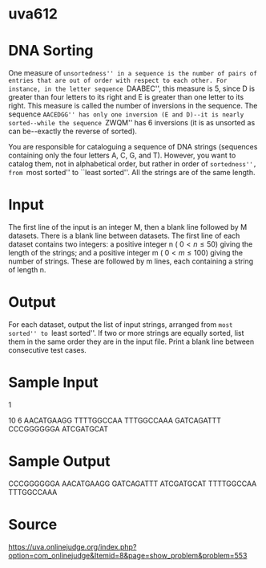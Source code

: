 # uva612

# DNA Sorting
One measure of ``unsortedness'' in a sequence is the number of pairs of entries that are out of order with respect to each other. For instance, in the letter sequence ``DAABEC'', this measure is 5, since D is greater than four letters to its right and E is greater than one letter to its right. This measure is called the number of inversions in the sequence. The sequence ``AACEDGG'' has only one inversion (E and D)--it is nearly sorted--while the sequence ``ZWQM'' has 6 inversions (it is as unsorted as can be--exactly the reverse of sorted).


You are responsible for cataloguing a sequence of DNA strings (sequences containing only the four letters A, C, G, and T). However, you want to catalog them, not in alphabetical order, but rather in order of ``sortedness'', from ``most sorted'' to ``least sorted''. All the strings are of the same length.

# Input 

The first line of the input is an integer M, then a blank line followed by M datasets. There is a blank line between datasets.
The first line of each dataset contains two integers: a positive integer n (  $0 < n \le 50$) giving the length of the strings; and a positive integer m (  $0 < m \le 100$) giving the number of strings. These are followed by m lines, each containing a string of length n.

# Output 

For each dataset, output the list of input strings, arranged from ``most sorted'' to ``least sorted''. If two or more strings are equally sorted, list them in the same order they are in the input file.
Print a blank line between consecutive test cases.

# Sample Input 

1

10 6
AACATGAAGG
TTTTGGCCAA
TTTGGCCAAA
GATCAGATTT
CCCGGGGGGA
ATCGATGCAT

# Sample Output 

CCCGGGGGGA
AACATGAAGG
GATCAGATTT
ATCGATGCAT
TTTTGGCCAA
TTTGGCCAAA


# Source
https://uva.onlinejudge.org/index.php?option=com_onlinejudge&Itemid=8&page=show_problem&problem=553
